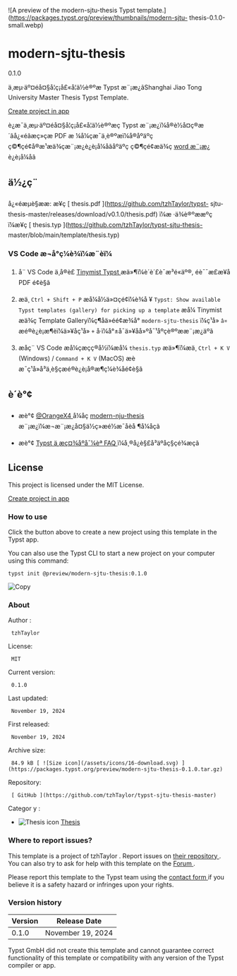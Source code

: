 ![A preview of the modern-sjtu-thesis Typst
template.](https://packages.typst.org/preview/thumbnails/modern-sjtu-
thesis-0.1.0-small.webp)

#  modern-sjtu-thesis

0.1.0

ä¸æµ·äº¤éå¤§å­¦ç¡å£«å­¦ä½è®ºæ Typst æ¨¡æ¿ãShanghai Jiao Tong
University Master Thesis Typst Template.

[ Create project in app ](/app?template=modern-sjtu-thesis&version=0.1.0)

è¿æ¯ä¸æµ·äº¤éå¤§å­¦ç¡å£«å­¦ä½è®ºæç Typst
æ¨¡æ¿ï¼å®è½å¤ç®æ´ãå¿«éãæç»­çæ PDF æ
¼å¼çæ¯ä¸è®ºæï¼å®åºäºç
ç©¶çé¢å®æ¹æä¾çæ¨¡æ¿è¿è¡å¼åãåºäºç ç©¶çé¢æä¾ç [
word æ¨¡æ¿ ](https://www.gs.sjtu.edu.cn/post/detail/Z3M2MjU=) è¿è¡å¼åã

##  ä½¿ç¨

å¿«éæµè§ææ: æ¥ç [ thesis.pdf ](https://github.com/tzhTaylor/typst-
sjtu-thesis-master/releases/download/v0.1.0/thesis.pdf) ï¼æ ·ä¾è®ºææºç
ï¼æ¥ç [ thesis.typ ](https://github.com/tzhTaylor/typst-sjtu-thesis-
master/blob/main/template/thesis.typ)

###  VS Code æ¬å°ç¼è¾ï¼æ¨èï¼

  1. å¨ VS Code ä¸­å®è£ [ Tinymist Typst ](https://marketplace.visualstudio.com/items?itemName=myriad-dreamin.tinymist) æä»¶ï¼è´è´£è¯­æ³é«äº®, éè¯¯æ£æ¥å PDF é¢è§ã 

  2. æä¸ ` Ctrl + Shift + P ` æå¼å½ä»¤çé¢ï¼è¾å ¥ ` Typst: Show available Typst templates (gallery) for picking up a template ` æå¼ Tinymist æä¾ç Template Galleryï¼ç¶åä»éé¢æ¾å° ` modern-sjtu-thesis ` ï¼ç¹å» ` â¤ ` æé®è¿è¡æ¶èï¼ä»¥åç¹å» ` + ` å·ï¼å°±å¯ä»¥åå»ºå¯¹åºçè®ºææ¨¡æ¿äºã 

  3. æåç¨ VS Code æå¼çæçç®å½ï¼æå¼ ` thesis.typ ` æä»¶ï¼æä¸ ` Ctrl + K V ` (Windows) / ` Command + K V ` (MacOS) æè æ¯ç¹å»å³ä¸è§çæé®è¿è¡å®æ¶ç¼è¾åé¢è§ã 

##  è´è°¢

  * æè°¢ [ @OrangeX4 ](https://github.com/OrangeX4) å¼åç [ modern-nju-thesis ](https://github.com/nju-lug/modern-nju-thesis) æ¨¡æ¿ï¼æ¬æ¨¡æ¿å¤§ä½ç»æé½æ¯åèå ¶å¼åçã 

  * æè°¢ [ Typst ä¸­æç¤¾åºå¯¼èª FAQ ](https://typst-doc-cn.github.io/guide/FAQ.html) ï¼å¸®å¿è§£å³äºåç§çé¾æçã 

##  License

This project is licensed under the MIT License.

[ Create project in app ](/app?template=modern-sjtu-thesis&version=0.1.0)

###  How to use

Click the button above to create a new project using this template in the
Typst app.

You can also use the Typst CLI to start a new project on your computer using
this command:

    
    
    typst init @preview/modern-sjtu-thesis:0.1.0

![Copy](/assets/icons/16-copy.svg)

###  About

Author  :

     tzhTaylor 
License:

     MIT 
Current version:

     0.1.0 
Last updated:

     November 19, 2024 
First released:

     November 19, 2024 
Archive size:

     84.9 kB [ ![Size icon](/assets/icons/16-download.svg) ](https://packages.typst.org/preview/modern-sjtu-thesis-0.1.0.tar.gz)
Repository:

     [ GitHub ](https://github.com/tzhTaylor/typst-sjtu-thesis-master)
Categor  y  :

    

  * ![Thesis icon](/assets/icons/16-mortarboard.svg) [ Thesis ](https://typst.app/universe/search/?category=thesis)

###  Where to report issues?

This  template  is a project of  tzhTaylor  .  Report issues on  [ their
repository ](https://github.com/tzhTaylor/typst-sjtu-thesis-master) .  You can
also try to ask for help with this  template  on the  [ Forum
](https://forum.typst.app) .

Please report this  template  to the Typst team using the  [ contact form
](https://typst.app/contact) if you believe it is a safety hazard or infringes
upon your rights.

###  Version history

Version  |  Release Date   
---|---  
0.1.0  |  November 19, 2024   
  
Typst GmbH did not create this  template  and cannot guarantee correct
functionality of this  template  or compatibility with any version of the
Typst compiler or app.

